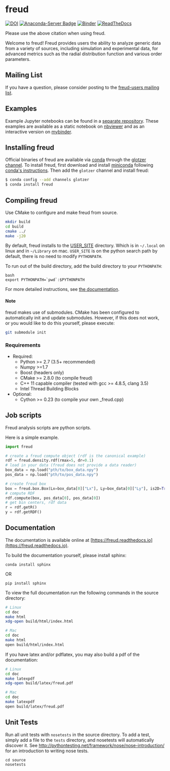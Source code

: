 # freud

[![DOI](https://zenodo.org/badge/DOI/10.5281/zenodo.166564.svg)](https://doi.org/10.5281/zenodo.166564)
[![Anaconda-Server Badge](https://anaconda.org/glotzer/freud/badges/version.svg)](https://anaconda.org/glotzer/freud)
[![Binder](http://mybinder.org/badge.svg)](http://mybinder.org:/repo/harperic/freud-examples)
[![ReadTheDocs](https://readthedocs.org/projects/freud/badge/?version=latest)](https://freud.readthedocs.io/en/latest/?badge=latest)

Please use the above citation when using freud.

Welcome to freud! Freud provides users the ability to analyze generic data from a variety of sources, including simulation and experimental data, for advanced metrics such as the radial distribution function and various order parameters.

## Mailing List

If you have a question, please consider posting to the
[freud-users mailing list](https://groups.google.com/forum/#!forum/freud-users).

## Examples

Example Jupyter notebooks can be found in a [separate repository](https://bitbucket.org/glotzer/freud-examples). These examples are available as a static notebook on [nbviewer](http://nbviewer.jupyter.org/github/harperic/freud-examples/blob/master/index.ipynb) and as an interactive version on [mybinder](http://mybinder.org:/repo/harperic/freud-examples).

## Installing freud

Official binaries of freud are available via [conda](http://conda.pydata.org/docs/) through the [glotzer channel](https://anaconda.org/glotzer). To install freud, first download and install [miniconda](http://conda.pydata.org/miniconda.html) following [conda's instructions](http://conda.pydata.org/docs/install/quick.html). Then add the `glotzer` channel and install freud:

```bash
$ conda config --add channels glotzer
$ conda install freud
```

## Compiling freud

Use CMake to configure and make freud from source.

```bash
mkdir build
cd build
cmake ../
make -j20
```

By default, freud installs to the [USER_SITE](https://docs.python.org/2/install/index.html) directory. Which is in
`~/.local` on linux and in `~/Library` on mac. `USER_SITE` is on the python search path by default, there is no need to
modify `PYTHONPATH`.

To run out of the build directory, add the build directory to your `PYTHONPATH`:

~~~
bash
export PYTHONPATH=`pwd`:$PYTHONPATH
~~~

For more detailed instructions, see [the documentation](https://freud.readthedocs.io).

#### Note

freud makes use of submodules. CMake has been configured to automatically init and update submodules.
However, if this does not work, or you would like to do this yourself, please execute:

```bash
git submodule init
```

### Requirements

* Required:
    * Python >= 2.7 (3.5+ recommended)
    * Numpy >=1.7
    * Boost (headers only)
    * CMake >= 2.8.0 (to compile freud)
    * C++ 11 capable compiler (tested with gcc >= 4.8.5, clang 3.5)
    * Intel Thread Building Blocks
* Optional:
    * Cython >= 0.23 (to compile your own _freud.cpp)

## Job scripts

Freud analysis scripts are python scripts.

Here is a simple example.

```python
import freud

# create a freud compute object (rdf is the canonical example)
rdf = freud.density.rdf(rmax=5, dr=0.1)
# load in your data (freud does not provide a data reader)
box_data = np.load("pth/to/box_data.npy")
pos_data = np.load("pth/to/pos_data.npy")

# create freud box
box = freud.box.Box(Lx=box_data[0]["Lx"], Ly=box_data[0]["Ly"], is2D=True)
# compute RDF
rdf.compute(box, pos_data[0], pos_data[0])
# get bin centers, rdf data
r = rdf.getR()
y = rdf.getRDF()
```

## Documentation

The documentation is available online at [https://freud.readthedocs.io](https://freud.readthedocs.io).

To build the documentation yourself, please install sphinx:

	conda install sphinx

OR

	pip install sphinx

To view the full documentation run the following commands in the source directory:

~~~bash
# Linux
cd doc
make html
xdg-open build/html/index.html

# Mac
cd doc
make html
open build/html/index.html
~~~

If you have latex and/or pdflatex, you may also build a pdf of the documentation:

~~~bash
# Linux
cd doc
make latexpdf
xdg-open build/latex/freud.pdf

# Mac
cd doc
make latexpdf
open build/latex/freud.pdf
~~~

## Unit Tests

Run all unit tests with `nosetests` in the source directory. To add a test, simply add a file to the `tests` directory,
and nosetests will automatically discover it. See http://pythontesting.net/framework/nose/nose-introduction/ for
an introduction to writing nose tests.

~~~
cd source
nosetests
~~~
